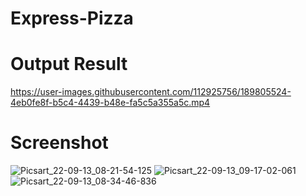 # Express-Pizza
# Output Result
https://user-images.githubusercontent.com/112925756/189805524-4eb0fe8f-b5c4-4439-b48e-fa5c5a355a5c.mp4

# Screenshot
![Picsart_22-09-13_08-21-54-125](https://user-images.githubusercontent.com/112925756/189799170-89be050c-f47e-4867-a645-0f4a070a4e5e.jpg)
![Picsart_22-09-13_09-17-02-061](https://user-images.githubusercontent.com/112925756/189803267-08d29855-ab72-439e-836c-43470dd78669.jpg)
![Picsart_22-09-13_08-34-46-836](https://user-images.githubusercontent.com/112925756/189803408-616a9f8a-61be-462f-91d3-5f99d826bc41.jpg)






